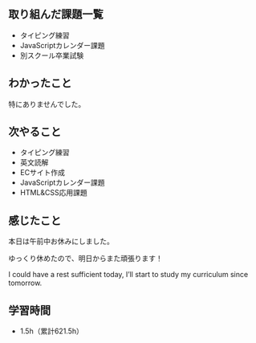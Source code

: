 ## 取り組んだ課題一覧
- タイピング練習
- JavaScriptカレンダー課題
- 別スクール卒業試験
## わかったこと
特にありませんでした。
## 次やること
- タイピング練習
- 英文読解
- ECサイト作成
- JavaScriptカレンダー課題
- HTML&CSS応用課題
## 感じたこと
本日は午前中お休みにしました。

ゆっくり休めたので、明日からまた頑張ります！

I could have a rest sufficient today, I’ll start to study my curriculum since tomorrow.

## 学習時間
- 1.5h（累計621.5h）
